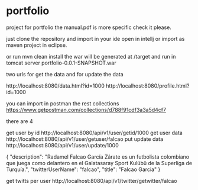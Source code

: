 # portfolio
project for portfolio the manual.pdf is more specific check it please.

just clone the repository and import in your ide open in intellj or import as maven project in eclipse.

or run mvn clean install the war will be generated at /target and run in tomcat server portfolio-0.0.1-SNAPSHOT.war

two urls for get the data and for update the data

http://localhost:8080/data.html?id=1000
http://localhost:8080/profile.html?id=1000

you can import in postman the rest collections 
https://www.getpostman.com/collections/d788f91cdf3a3a5d4cf7

there are 4

get user by id http://localhost:8080/api/v1/user/getid/1000
get user data http://localhost:8080/api/v1/user/getuser/falcao
put update data http://localhost:8080/api/v1/user/update/1000

{
	"description": "Radamel Falcao García Zárate es un futbolista colombiano que juega como delantero en el Galatasaray Sport Kulübü de la Superliga de Turquía.",
	"twitterUserName": "falcao",
	"title": "Falcao Garcia"
}

get twitts per user http://localhost:8080/api/v1/twitter/getwitter/falcao
